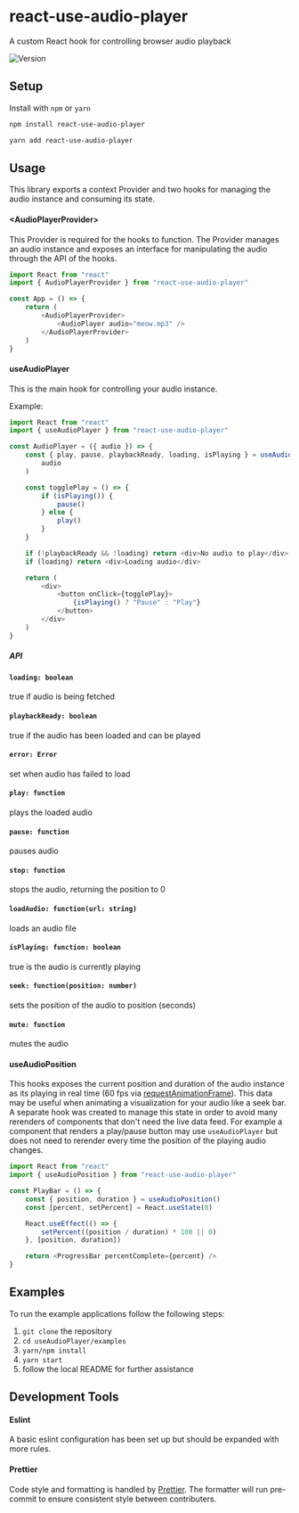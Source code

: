 # react-use-audio-player

A custom React hook for controlling browser audio playback

![Version](https://img.shields.io/npm/v/react-use-audio-player)

## Setup

Install with `npm` or `yarn`

```bash
npm install react-use-audio-player
```

```bash
yarn add react-use-audio-player
```

## Usage

This library exports a context Provider and two hooks for managing the audio instance and consuming its state.

#### \<AudioPlayerProvider>

This Provider is required for the hooks to function.
The Provider manages an audio instance and exposes an interface for manipulating the audio through the API of the hooks.

```javascript
import React from "react"
import { AudioPlayerProvider } from "react-use-audio-player"

const App = () => {
    return (
        <AudioPlayerProvider>
            <AudioPlayer audio="meow.mp3" />
        </AudioPlayerProvider>
    )
}
```

#### useAudioPlayer

This is the main hook for controlling your audio instance.

Example:

```javascript
import React from "react"
import { useAudioPlayer } from "react-use-audio-player"

const AudioPlayer = ({ audio }) => {
    const { play, pause, playbackReady, loading, isPlaying } = useAudioPlayer(
        audio
    )

    const togglePlay = () => {
        if (isPlaying()) {
            pause()
        } else {
            play()
        }
    }

    if (!playbackReady && !loading) return <div>No audio to play</div>
    if (loading) return <div>Loading audio</div>

    return (
        <div>
            <button onClick={togglePlay}>
                {isPlaying() ? "Pause" : "Play"}
            </button>
        </div>
    )
}
```

##### API

#### `loading: boolean`

true if audio is being fetched

#### `playbackReady: boolean`

true if the audio has been loaded and can be played

#### `error: Error`

set when audio has failed to load

#### `play: function`

plays the loaded audio

#### `pause: function`

pauses audio

#### `stop: function`

stops the audio, returning the position to 0

#### `loadAudio: function(url: string)`

loads an audio file

#### `isPlaying: function: boolean`

true is the audio is currently playing

#### `seek: function(position: number)`

sets the position of the audio to position (seconds)

#### `mute: function`

mutes the audio

#### useAudioPosition

This hooks exposes the current position and duration of the audio instance as its playing in real time (60 fps via [requestAnimationFrame](https://developer.mozilla.org/en-US/docs/Web/API/window/requestAnimationFrame)).
This data may be useful when animating a visualization for your audio like a seek bar.
A separate hook was created to manage this state in order to avoid many rerenders of components that don't need the live data feed.
For example a component that renders a play/pause button may use `useAudioPlayer` but does not need to rerender every time the position of the playing audio changes.

```javascript
import React from "react"
import { useAudioPosition } from "react-use-audio-player"

const PlayBar = () => {
    const { position, duration } = useAudioPosition()
    const [percent, setPercent] = React.useState(0)

    React.useEffect(() => {
        setPercent((position / duration) * 100 || 0)
    }, [position, duration])

    return <ProgressBar percentComplete={percent} />
}
```

## Examples

To run the example applications follow the following steps:

1. `git clone` the repository
2. `cd useAudioPlayer/examples`
3. `yarn/npm install`
4. `yarn start`
5. follow the local README for further assistance

## Development Tools

#### Eslint

A basic eslint configuration has been set up but should be expanded with more rules.

#### Prettier

Code style and formatting is handled by [Prettier](https://prettier.io/).
The formatter will run pre-commit to ensure consistent style between contributers.
